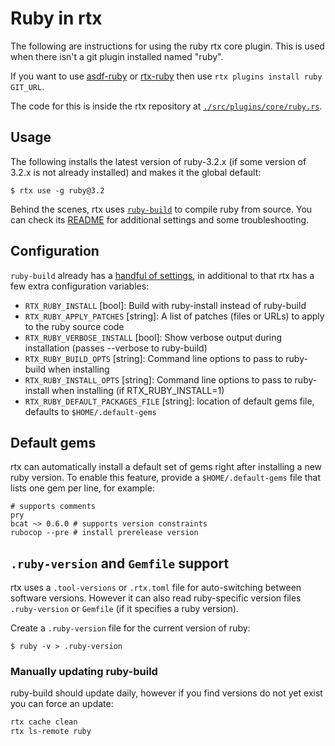 # Ruby in rtx

The following are instructions for using the ruby rtx core plugin. This is used when there isn't a 
git plugin installed named "ruby".

If you want to use [asdf-ruby](https://github.com/asdf-vm/asdf-ruby)
or [rtx-ruby](https://github.com/rtx-plugins/rtx-ruby)
then use `rtx plugins install ruby GIT_URL`.

The code for this is inside the rtx repository at
[`./src/plugins/core/ruby.rs`](https://github.com/jdxcode/rtx/blob/main/src/plugins/core/ruby.rs).

## Usage

The following installs the latest version of ruby-3.2.x (if some version of 3.2.x is not already
installed) and makes it the global default:

```sh-session
$ rtx use -g ruby@3.2
```

Behind the scenes, rtx uses [`ruby-build`](https://github.com/rbenv/ruby-build) to compile ruby
from source. You can check its
[README](https://github.com/rbenv/ruby-build/blob/master/README.md)
for additional settings and some troubleshooting.

## Configuration

`ruby-build` already has a
[handful of settings](https://github.com/nodenv/node-build#custom-build-configuration),
in additional to that rtx has a few extra configuration variables:

- `RTX_RUBY_INSTALL` [bool]: Build with ruby-install instead of ruby-build
- `RTX_RUBY_APPLY_PATCHES` [string]: A list of patches (files or URLs) to apply to the ruby source code
- `RTX_RUBY_VERBOSE_INSTALL` [bool]: Show verbose output during installation (passes --verbose to ruby-build)
- `RTX_RUBY_BUILD_OPTS` [string]: Command line options to pass to ruby-build when installing
- `RTX_RUBY_INSTALL_OPTS` [string]: Command line options to pass to ruby-install when installing (if RTX_RUBY_INSTALL=1)
- `RTX_RUBY_DEFAULT_PACKAGES_FILE` [string]: location of default gems file, defaults to `$HOME/.default-gems`

## Default gems

rtx can automatically install a default set of gems right after installing a new ruby version. 
To enable this feature, provide a `$HOME/.default-gems` file that lists one gem per line, for 
example:

```
# supports comments
pry
bcat ~> 0.6.0 # supports version constraints
rubocop --pre # install prerelease version
```

## `.ruby-version` and `Gemfile` support

rtx uses a `.tool-versions` or `.rtx.toml` file for auto-switching between software versions.
However it can also read ruby-specific version files `.ruby-version` or `Gemfile`
(if it specifies a ruby version).

Create a `.ruby-version` file for the current version of ruby:

```sh-session
$ ruby -v > .ruby-version
```

### Manually updating ruby-build

ruby-build should update daily, however if you find versions do not yet exist you can force an 
update:

```bash
rtx cache clean
rtx ls-remote ruby
```
